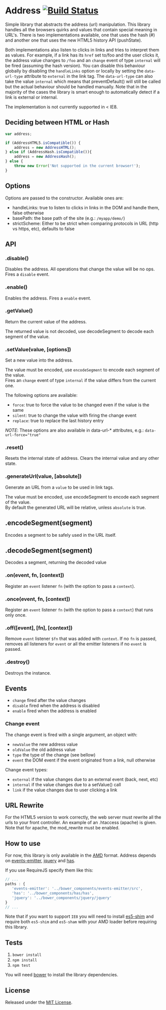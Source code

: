 # Address [![Build Status](https://travis-ci.org/IndigoUnited/js-address.svg?branch=master)](https://travis-ci.org/IndigoUnited/js-address)

Simple library that abstracts the address (url) manipulation.
This library handles all the browsers quirks and values that contain special meaning in URL's.
There is two implementations available, one that uses the hash (#) and another one that uses the new HTML5 history API (pushState).

Both implementations also listen to clicks in links and tries to interpret them as values.
For example, if a link has its `href` set to/foo and the user clicks it, the address value changes to `/foo` and an `change` event of type `internal` will be fired (assuming the hash version).
You can disable this behaviour globally by disabling the `handleLinks` option or locally by setting the `data-url-type` attribute to `external` in the link tag.
The `data-url-type` can also take the value `internal` which means that preventDefault() will still be called but the actual behaviour should be handled manually.
Note that in the majority of the cases the library is smart enough to automatically detect if a link is external or internal.

The implementation is not currently supported in < IE8.



## Deciding between HTML or Hash

```js
var address;

if (AddressHTML5.isCompatible()) {
    address = new AddressHTML();
} else if (AddressHash.isCompatible()){
    address = new AddressHash();
} else {
    throw new Error('Not supported in the current browser!');
}
```



## Options

Options are passed to the constructor. Available ones are:

- handleLinks: true to listen to clicks in links in the DOM and handle them, false otherwise
- basePath: the base path of the site (e.g.: `/myapp/demo/`)
- strictScheme: Either to be strict when comparing protocols in URL (http vs https, etc), defaults to false


## API

### .disable()

Disables the address. All operations that change the value will be no ops.
Fires a `disable` event.


### .enable()

Enables the address.
Fires a `enable` event.


### .getValue()

Return the current value of the address.

The returned value is not decoded, use decodeSegment to decode each segment of the value.


### .setValue(value, [options])

Set a new value into the address.

The value must be encoded, use `encodeSegment` to encode each segment of the value.   
Fires an `change` event of type `internal` if the value differs from the current one.

The following options are available:
- `force`:   true to force the value to be changed even if the value is the same
- `silent`:  true to change the value with firing the change event
- `replace`: true to replace the last history entry

_NOTE_: These options are also available in data-url-* attributes, e.g.:
`data-url-force="true"`


### .reset()

Resets the internal state of address.
Clears the internal value and any other state.


### .generateUrl(value, [absolute])

Generate an URL from a `value` to be used in link tags.

The value must be encoded, use encodeSegment to encode each segment of the value.   
By default the generated URL will be relative, unless `absolute` is true.


## .encodeSegment(segment)

Encodes a segment to be safely used in the URL itself.


## .decodeSegment(segment)

Decodes a segment, returning the decoded value


### .on(event, fn, [context])

Register an `event` listener `fn` (with the option to pass a `context`).


### .once(event, fn, [context])

Register an `event` listener `fn` (with the option to pass a `context`) that runs only once.


### .off([event], [fn], [context])

Remove `event` listener `$fn` that was added with `context`.
If no `fn` is passed, removes all listeners for `event` or all the emitter listeners if no `event` is passed.


### .destroy()

Destroys the instance.



## Events

- `change`           fired after the value changes
- `disable`          fired when the address is disabled
- `enable`           fired when the address is enabled


### Change event

The change event is fired with a single argument, an object with:
- `newValue`         the new address value
- `oldValue`         the old address value
- `type`             the type of the change (see bellow)
- `event`            the DOM event if the event originated from a link, null otherwise

Change event types:
- `external`         if the value changes due to an external event (back, next, etc)
- `internal`         if the value changes due to a setValue() call
- `link`             if the value changes due to user clicking a link


## URL Rewrite

For the HTML5 version to work correctly, the web server must rewrite all the urls to your front controller.
An example of an .htaccess (apache) is given.
Note that for apache, the mod_rewrite must be enabled.



## How to use

For now, this library is only available in the [AMD](https://github.com/amdjs/amdjs-api/wiki/AMD) format.
Address depends on [events-emitter](https://github.com/IndigoUnited/events-emitter), [jquery](https://github.com/jquery/jquery) and [has](https://github.com/phiggins42/has).

If you use RequireJS specify them like this:

```js
// ...
paths : {
   'events-emitter': '../bower_components/events-emitter/src',
   'has': '../bower_components/has/has',
   'jquery': '../bower_components/jquery/jquery'
}
// ...
```

Note that if you want to support `IE8` you will need to install [es5-shim](https://github.com/kriskowal/es5-shim.git) and require both `es5-shim` and `es5-sham` with your AMD loader before requiring this library.



## Tests

1. `bower install`
2. `npm install`
3. `npm test`

You will need [bower](https://github.com/bower/bower) to install the library dependencies.



## License

Released under the [MIT License](http://www.opensource.org/licenses/mit-license.php).
